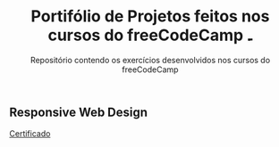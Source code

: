 <header>
  <h1>Portifólio de Projetos feitos nos cursos do freeCodeCamp <img width="10px" src="https://styles.redditmedia.com/t5_34mfx/styles/communityIcon_odbxo8lc3tv41.png" alt="FreeCodeCamp"></h1>
  <p>Repositório contendo os exercícios desenvolvidos nos cursos do freeCodeCamp</p> 
</header>

<section>
  <h2>Responsive Web Design</h2>
  <a href="https://www.freecodecamp.org/certification/lucaseduardolema/responsive-web-design" target="_blank">Certificado</a>
</section>
